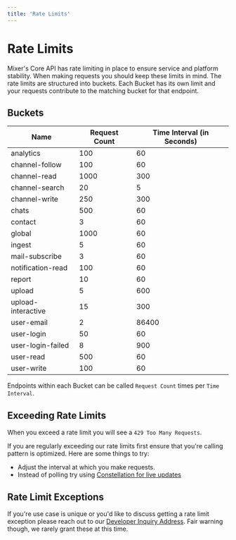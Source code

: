```yaml
---
title: 'Rate Limits'
---
```


# Rate Limits

Mixer's Core API has rate limiting in place to ensure service and platform stability. When making requests you should keep these limits in mind. The rate limits are structured into buckets. Each Bucket has its own limit and your requests contribute to the matching bucket for that endpoint.

## Buckets

| Name               | Request Count | Time Interval (in Seconds) |
| ------------------ | ------------- | -------------------------- |
| analytics          | 100           | 60                         |
| channel-follow     | 100           | 60                         |
| channel-read       | 1000          | 300                        |
| channel-search     | 20            | 5                          |
| channel-write      | 250           | 300                        |
| chats              | 500           | 60                         |
| contact            | 3             | 60                         |
| global             | 1000          | 60                         |
| ingest             | 5             | 60                         |
| mail-subscribe     | 3             | 60                         |
| notification-read  | 100           | 60                         |
| report             | 10            | 60                         |
| upload             | 5             | 600                        |
| upload-interactive | 15            | 300                        |
| user-email         | 2             | 86400                      |
| user-login         | 50            | 60                         |
| user-login-failed  | 8             | 900                        |
| user-read          | 500           | 60                         |
| user-write         | 100           | 60                         |

Endpoints within each Bucket can be called `Request Count` times per `Time Interval`.


## Exceeding Rate Limits

When you exceed a rate limit you will see a `429 Too Many Requests`.

If you are regularly exceeding our rate limits first ensure that you're calling pattern is optimized. Here are some things to try:
- Adjust the interval at which you make requests.
- Instead of polling try using [Constellation for live updates](/guides/core/introduction#live-updates-via-constellation)


## Rate Limit Exceptions

If you're use case is unique or you'd like to discuss getting a rate limit exception please reach out to our [Developer Inquiry Address](mailto:mixerdevinfo@microsoft.com). Fair warning though, we rarely grant these at this time.
